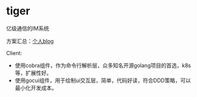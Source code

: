 # tiger
亿级通信的IM系统

方案汇总：[个人blog](https://blog.kuan525.com/categories/)

Client:
- 使用cobra组件，作为命令行解析层，众多知名开源golang项目的首选，k8s等，扩展性好。
- 使用gocui组件，用于绘制ui交互层，简单，代码好读，符合DDD策略，可以最小化开发成本。